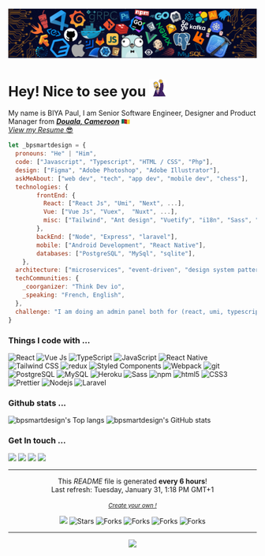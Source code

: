<img src="./assets/img/header.png" /><br/>
<h1>Hey! Nice to see you <img src="./assets/img/homer-wahoo.gif" width="35"/></h1>

<p>
  My name is BIYA Paul, I am Senior Software Engineer, Designer and Product Manager from <b><em><u>Douala, Cameroon</u></em></b> <img src="./assets/img/cameroon.png" width="18"/><br/>
  <a href="https://drive.google.com/file/d/1UNcOtj9udIRoyXM5hXJ-j2dwE3FseABp/view?usp=sharing" target="_blank" alt="bpsmartdesign.resume.pdf"><em>View my Resume</em> 😎</a>
</p>

```javascript
let _bpsmartdesign = {
  pronouns: "He" | "Him",
  code: ["Javascript", "Typescript", "HTML / CSS", "Php"],
  design: ["Figma", "Adobe Photoshop", "Adobe Illustrator"],
  askMeAbout: ["web dev", "tech", "app dev", "mobile dev", "chess"],
  technologies: {
        frontEnd: {
          React: ["React Js", "Umi", "Next", ...],
          Vue: ["Vue Js", "Vuex",  "Nuxt", ...],
          misc: ["Tailwind", "Ant design", "Vuetify", "i18n", "Sass", "vuepress", ...]
        },
        backEnd: ["Node", "Express", "laravel"],
        mobile: ["Android Development", "React Native"],
        databases: ["PostgreSQL", "MySql", "sqlite"],
    },
  architecture: ["microservices", "event-driven", "design system pattern", "MVC"],
  techCommunities: {
    _coorganizer: "Think Dev io",
    _speaking: "French, English",
  },
  challenge: "I am doing an admin panel both for (react, umi, typescript, tailwind) and (vue js, typescript, tailwind)"
}
```
<h3>Things I code with ...</h3>
<p>
  <img  height="20" alt="React" src="https://img.shields.io/badge/-React-45b8d8?style=flat-square&logo=react&logoColor=white" />
  <img  height="20" alt="Vue Js" src="https://img.shields.io/badge/Vue.js-35495E?style=for-the-badge&logo=vue.js&logoColor=4FC08D" />
  <img  height="20" alt="TypeScript" src="https://img.shields.io/badge/-TypeScript-007ACC?style=flat-square&logo=typescript&logoColor=white" />
  <img  height="20" alt="JavaScript" src="https://img.shields.io/badge/JavaScript-323330?style=for-the-badge&logo=javascript&logoColor=F7DF1E" />
  <img  height="20" alt="React Native" src="https://img.shields.io/badge/React_Native-20232A?style=for-the-badge&logo=react&logoColor=61DAFB" />
  <img  height="20" alt="Tailwind CSS" src="https://img.shields.io/badge/Tailwind_CSS-38B2AC?style=for-the-badge&logo=tailwind-css&logoColor=white" />
  <img  height="20" alt="redux" src="https://img.shields.io/badge/-Redux-764ABC?style=flat-square&logo=redux&logoColor=white" />
  <img  height="20" alt="Styled Components" src="https://img.shields.io/badge/-Styled_Components-db7092?style=flat-square&logo=styled-components&logoColor=white" />
  <img  height="20" alt="Webpack" src="https://img.shields.io/badge/-Webpack-8DD6F9?style=flat-square&logo=webpack&logoColor=white" /> 
  <img  height="20" alt="git" src="https://img.shields.io/badge/-Git-F05032?style=flat-square&logo=git&logoColor=white" />
  <img  height="20" alt="PostgreSQL" src="https://img.shields.io/badge/PostgreSQL-316192?style=for-the-badge&logo=postgresql&logoColor=white" />
  <img  height="20" alt="MySQL" src="https://img.shields.io/badge/MySQL-00000F?style=for-the-badge&logo=mysql&logoColor=white" />
  <img  height="20" alt="Heroku" src="https://img.shields.io/badge/-Heroku-430098?style=flat-square&logo=heroku&logoColor=white" />
  <img  height="20" alt="Sass" src="https://img.shields.io/badge/-Sass-CC6699?style=flat-square&logo=sass&logoColor=white" />
  <img  height="20" alt="npm" src="https://img.shields.io/badge/-NPM-CB3837?style=flat-square&logo=npm&logoColor=white" />
  <img  height="20" alt="html5" src="https://img.shields.io/badge/-HTML5-E34F26?style=flat-square&logo=html5&logoColor=white" />
  <img  height="20" alt="CSS3" src="https://img.shields.io/badge/CSS3-1572B6?style=for-the-badge&logo=css3&logoColor=white" />
  <img  height="20" alt="Prettier" src="https://img.shields.io/badge/-Prettier-F7B93E?style=flat-square&logo=prettier&logoColor=white" />
  <img  height="20" alt="Nodejs" src="https://img.shields.io/badge/-Nodejs-43853d?style=flat-square&logo=Node.js&logoColor=white" />
  <img  height="20" alt="Laravel" src="https://img.shields.io/badge/Laravel-FF2D20?style=for-the-badge&logo=laravel&logoColor=white" />
</p>

<h3>Github stats ...</h3>
<p>
  <img height="195" alt="bpsmartdesign's Top langs" src="https://github-readme-stats.vercel.app/api/top-langs/?username=bpsmartdesign&count_private=true&&theme=onedark&hide=css,html,php,blade&langs_count=4" />
  <img alt="bpsmartdesign's GitHub stats" src="https://github-readme-stats.vercel.app/api?username=bpsmartdesign&count_private=true&show_icons=true&theme=onedark" />
</p>

<h3>Get In touch ...</h3>
<a href="https://twitter.com/bpsmartdesign"><img src="https://img.shields.io/twitter/follow/bpsmartdesign?label=Follow&style=social"></a>
<a href="https://github.com/bpsmartdesign"><img src="https://img.shields.io/github/followers/bpsmartdesign?style=social"></a>
<a href="https://github.com/bpsmartdesign"><img src="https://img.shields.io/github/stars/bpsmartdesign?style=social"></a>
<a href="https://github.com/bpsmartdesign"><img src="https://img.shields.io/discord/967849006078263306?style=social"></a>

------------

<p align="center">This <i>README</i> file is generated <b>every 6 hours</b>!</br>Last refresh: Tuesday, January 31, 1:18 PM GMT+1</p>
<p align="center">
  <a href="https://dev.to/bpsmartdesign/how-to-create-an-awesome-github-profile-readme--oim">
    <small><em><u>Create your own !</u></em></small>
  </a>
</p>
<p align="center">
  <img src="https://github.com/bpsmartdesign/bpsmartdesign/workflows/README%20build/badge.svg" />
  <img alt="Stars" src="https://img.shields.io/github/stars/bpsmartdesign/bpsmartdesign?style=flat-square&labelColor=343b41"/>
  <img alt="Forks" src="https://img.shields.io/github/forks/bpsmartdesign/bpsmartdesign?style=flat-square&labelColor=343b41"/>
  <img alt="Forks" src="https://img.shields.io/github/sponsors/bpsmartdesign?style=flat-square&labelColor=343b41"/>
  <img alt="Forks" src="https://img.shields.io/github/license/bpsmartdesign/bpsmartdesign?style=flat-square&labelColor=343b41"/>
  <img alt="Forks" src="https://visitor-badge.glitch.me/badge?page_id=bpsmartdesign.visitor-badge"/>  
</p>

---

<p align="center">
  <a href="https://www.buymeacoffee.com/bpsmartdesign">
    <img src="https://img.buymeacoffee.com/button-api/?text=Buy me a Sandwich 😉&emoji=🥪&slug=bpsmartdesign&button_colour=5F7FFF&font_colour=ffffff&font_family=Inter&outline_colour=000000&coffee_colour=FFDD00" />
  </a>
</p>
